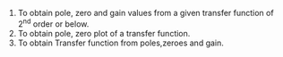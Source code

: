 1. To obtain pole, zero and gain values from a given transfer function of 2<sup>nd</sup> order or below.
2. To obtain pole, zero plot of a transfer function.
3. To obtain Transfer function from poles,zeroes and gain.
